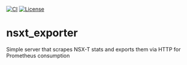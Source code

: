 [![CI](https://github.com/jk8s/nsxt_exporter/workflows/Master%20Deployment/badge.svg)](https://github.com/jk8s/nsxt_exporter/actions?query=workflow%3A%22Master+Deployment%22+branch%3Amaster)
[![License](https://img.shields.io/badge/License-Apache%202.0-blue.svg)](https://opensource.org/licenses/Apache-2.0)

# nsxt_exporter
Simple server that scrapes NSX-T stats and exports them via HTTP for Prometheus consumption
